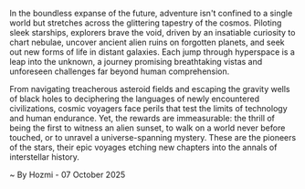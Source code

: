 
In the boundless expanse of the future, adventure isn't confined to a single world but stretches across the glittering tapestry of the cosmos. Piloting sleek starships, explorers brave the void, driven by an insatiable curiosity to chart nebulae, uncover ancient alien ruins on forgotten planets, and seek out new forms of life in distant galaxies. Each jump through hyperspace is a leap into the unknown, a journey promising breathtaking vistas and unforeseen challenges far beyond human comprehension.

From navigating treacherous asteroid fields and escaping the gravity wells of black holes to deciphering the languages of newly encountered civilizations, cosmic voyagers face perils that test the limits of technology and human endurance. Yet, the rewards are immeasurable: the thrill of being the first to witness an alien sunset, to walk on a world never before touched, or to unravel a universe-spanning mystery. These are the pioneers of the stars, their epic voyages etching new chapters into the annals of interstellar history.

~ By Hozmi - 07 October 2025
